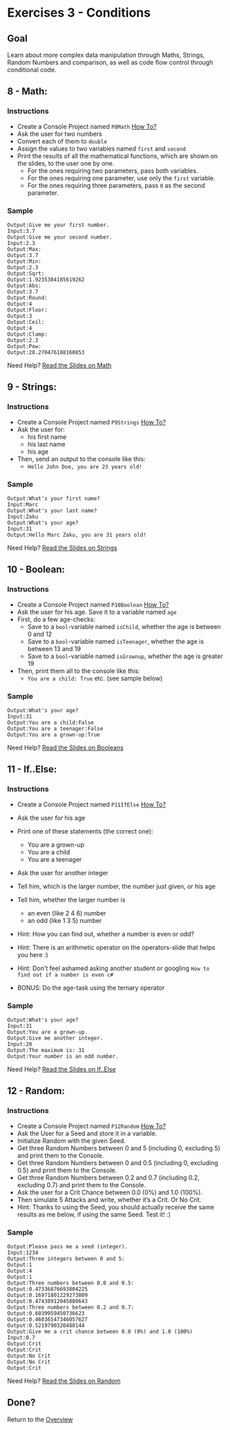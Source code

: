 # Exercises 3 - Conditions

## Goal
Learn about more complex data manipulation through Maths, Strings, Random Numbers and comparison, as well as code flow control through conditional code.

## 8 - Math: 

### Instructions
- Create a Console Project named `P8Math` [How To?](https://gist.github.com/marczaku/a8b3c38c37e8876a46194a73ed24b1f2)
- Ask the user for two numbers
- Convert each of them to `double`
- Assign the values to two variables named `first` and `second`
- Print the results of all the mathematical functions, which are shown on the slides, to the user one by one. 
  - For the ones requiring two parameters, pass both variables. 
  - For the ones requiring one parameter, use only the `first` variable. 
  - For the ones requiring three parameters, pass `0` as the second parameter.

### Sample
```
Output:Give me your first number.
Input:3.7
Output:Give me your second number.
Input:2.3
Output:Max:
Output:3.7
Output:Min:
Output:2.3
Output:Sqrt:
Output:1.9235384185619262
Output:Abs:
Output:3.7
Output:Round:
Output:4
Output:Floor:
Output:3
Output:Ceil:
Output:4
Output:Clamp:
Output:2.3
Output:Pow:
Output:20.270476188160853
```

Need Help? [Read the Slides on Math](slides#8-math)

## 9 - Strings: 

### Instructions
- Create a Console Project named `P9Strings` [How To?](https://gist.github.com/marczaku/a8b3c38c37e8876a46194a73ed24b1f2)
- Ask the user for:
  - his first name
  - his last name
  - his age 
- Then, send an output to the console like this: 
  - `Hello John Doe, you are 23 years old!`
### Sample
```
Output:What's your first name?
Input:Marc
Output:What's your last name?
Input:Zaku
Output:What's your age?
Input:31
Output:Hello Marc Zaku, you are 31 years old!
```

Need Help? [Read the Slides on Strings](slides#9-strings)

## 10 - Boolean: 

### Instructions
- Create a Console Project named `P10Boolean` [How To?](https://gist.github.com/marczaku/a8b3c38c37e8876a46194a73ed24b1f2)
- Ask the user for his age. Save it to a variable named `age`
- First, do a few age-checks:
  - Save to a `bool`-variable named `isChild`, whether the age is between 0 and 12
  - Save to a `bool`-variable named `isTeenager`, whether the age is between 13 and 19
  - Save to a `bool`-variable named `isGrownup`, whether the age is greater 19
- Then, print them all to the console like this:
  - `You are a child: True` etc. (see sample below)
### Sample
```
Output:What's your age?
Input:31
Output:You are a child:False
Output:You are a teenager:False
Output:You are a grown-up:True
```

Need Help? [Read the Slides on Booleans](slides#10---boolean)

## 11 - If..Else:

### Instructions
- Create a Console Project named `P11IfElse` [How To?](https://gist.github.com/marczaku/a8b3c38c37e8876a46194a73ed24b1f2)
- Ask the user for his age
- Print one of these statements (the correct one): 
  - You are a grown-up 
  - You are a child 
  - You are a teenager

- Ask the user for another integer
- Tell him, which is the larger number, the number just given, or his age
- Tell him, whether the larger number is 
  - an even (like 2 4 6) number
  - an odd (like 1 3 5) number
- Hint: How you can find out, whether a number is even or odd?
- Hint: There is an arithmetic operator on the operators-slide that helps you here :)
- Hint: Don't feel ashamed asking another student or googling `How to find out if a number is even c#`
- BONUS: Do the age-task using the ternary operator
### Sample
```
Output:What's your age?
Input:31
Output:You are a grown-up.
Output:Give me another integer.
Input:20
Output:The maximum is: 31
Output:Your number is an odd number.
```

Need Help? [Read the Slides on If..Else](slides#11---if--else)

## 12 - Random:

### Instructions
- Create a Console Project named `P12Random` [How To?](https://gist.github.com/marczaku/a8b3c38c37e8876a46194a73ed24b1f2)
- Ask the User for a Seed and store it in a variable.
- Initialize Random with the given Seed.
- Get three Random Numbers between 0 and 5 (including 0, excluding 5) and print them to the Console.
- Get three Random Numbers between 0 and 0.5 (including 0, excluding 0.5) and print them to the Console.
- Get three Random Numbers between 0.2 and 0.7 (including 0.2, excluding 0.7) and print them to the Console.
- Ask the user for a Crit Chance between 0.0 (0%) and 1.0 (100%). 
- Then simulate 5 Attacks and write, whether it’s a Crit. Or No Crit. 
- Hint: Thanks to using the Seed, you should actually receive the same results as me below, if using the same Seed. Test it! :)
### Sample
```
Output:Please pass me a seed (integer).
Input:1234
Output:Three integers between 0 and 5:
Output:1
Output:4
Output:1
Output:Three numbers between 0.0 and 0.5:
Output:0.47336876693804225
Output:0.16971801229273809
Output:0.47438912045880643
Output:Three numbers between 0.2 and 0.7:
Output:0.6039959450736623
Output:0.46036547346057627
Output:0.5219790320480144
Output:Give me a crit chance between 0.0 (0%) and 1.0 (100%)
Input:0.7
Output:Crit
Output:Crit
Output:No Crit
Output:No Crit
Output:Crit
```

Need Help? [Read the Slides on Random](slides#12---random)

## Done?
Return to the [Overview](../../..#3-conditions)